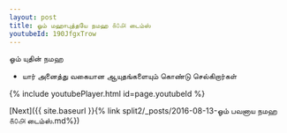 ```yaml
---
layout: post
title: ஓம் மஹாபுத்தயே நமஹ ௧௦௮ டைம்ஸ்
youtubeId: 190JfgxTrow
---
```

 
 
 ஓம் யுதின் நமஹ  
 
 -  யார் அனைத்து வகையான ஆயுதங்களையும் கொண்டு செல்கிறார்கள் 
 
  
 
  
 
 
 
 
 
 


{% include youtubePlayer.html id=page.youtubeId %}
 
[Next]({{ site.baseurl }}{% link  split2/_posts/2016-08-13-ஓம் பவனாய நமஹ ௧௦௮ டைம்ஸ்.md%})
 

